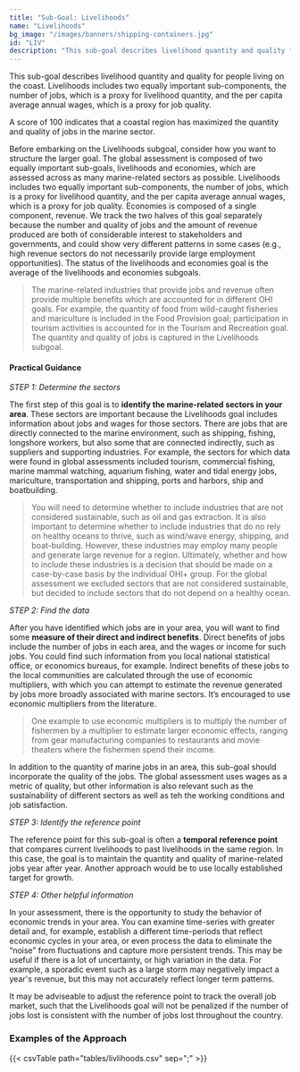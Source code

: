 ```yaml
---
title: "Sub-Goal: Livelihoods"
name: "Livelihoods"
bg_image: "/images/banners/shipping-containers.jpg"
id: "LIV"
description: "This sub-goal describes livelihood quantity and quality for people living on the coast. Livelihoods includes the number of jobs and the per capita average annual wages."
---
```


This sub-goal describes livelihood quantity and quality for people living on the coast. Livelihoods includes two equally important sub-components, the number of jobs, which is a proxy for livelihood quantity, and the per capita average annual wages, which is a proxy for job quality.

A score of 100 indicates that a coastal region has maximized the quantity and quality of jobs in the marine sector.  

Before embarking on the Livelihoods subgoal, consider how you want to structure the larger goal. The global assessment is composed of two equally important sub-goals, livelihoods and economies, which are assessed across as many marine-related sectors as possible. Livelihoods includes two equally important sub-components, the number of jobs, which is a proxy for livelihood quantity, and the per capita average annual wages, which is a proxy for job quality. Economies is composed of a single component, revenue. We track the two halves of this goal separately because the number and quality of jobs and the amount of revenue produced are both of considerable interest to stakeholders and governments, and could show very different patterns in some cases (e.g., high revenue sectors do not necessarily provide large employment opportunities). The status of the livelihoods and economies goal is the average of the livelihoods and economies subgoals.

> The marine-related industries that provide jobs and revenue often provide multiple benefits which are accounted for in different OHI goals. For example, the quantity of food from wild-caught fisheries and mariculture is included in the Food Provision goal; participation in tourism activities is accounted for in the Tourism and Recreation goal. The quantity and quality of jobs is captured in the Livelihoods subgoal.

#### Practical Guidance

*_STEP 1: Determine the sectors_*

The first step of this goal is to **identify the marine-related sectors in your area**. These sectors are important because the Livelihoods goal includes information about jobs and wages for those sectors. There are jobs that are directly connected to the marine environment, such as shipping, fishing, longshore workers, but also some that are connected indirectly, such as suppliers and supporting industries. For example, the sectors for which data were found in global assessments included tourism, commercial fishing, marine mammal watching, aquarium fishing, water and tidal energy jobs, mariculture, transportation and shipping, ports and harbors, ship and boatbuilding.

> You will need to determine whether to include industries that are not considered sustainable, such as oil and gas extraction. It is also important to determine whether to include industries that do no rely on healthy oceans to thrive, such as wind/wave energy, shipping, and boat-building. However, these industries may employ many people and generate large revenue for a region. Ultimately, whether and how to include these industries is a decision that should be made on a case-by-case basis by the individual OHI+ group. For the global assessment we excluded sectors that are not considered sustainable, but decided to include sectors that do not depend on a healthy ocean.

*_STEP 2: Find the data_*

After you have identified which jobs are in your area, you will want to find some **measure of their direct and indirect benefits**. Direct benefits of jobs include the number of jobs in each area, and the wages or income for such jobs. You could find such information from you local national statistical office, or economics bureaus, for example. Indirect benefits of these jobs to the local communities are calculated through the use of economic multipliers, with which you can attempt to estimate the revenue generated by jobs more broadly associated with marine sectors. It’s encouraged to use economic multipliers from the literature.

> One example to use economic multipliers is to multiply the number of fishermen by a multiplier to estimate larger economic effects, ranging from gear manufacturing companies to restaurants and movie theaters where the fishermen spend their income.

In addition to the quantity of marine jobs in an area, this sub-goal should incorporate the quality of the jobs. The global assessment uses wages as a metric of quality, but other information is also relevant such as the sustainability of different sectors as well as teh the working conditions and job satisfaction. 

*_STEP 3: Identify the reference point_*

The reference point for this sub-goal is often a **temporal reference point** that compares current livelihoods to past livelihoods in the same region. In this case, the goal is to maintain the quantity and quality of marine-related jobs year after year. Another approach would be to use locally established target for growth. 

*_STEP 4: Other helpful information_*

In your assessment, there is the opportunity to study the behavior of economic trends in your area. You can examine time-series with greater detail and, for example, establish a different time-periods that reflect economic cycles in your area, or even process the data to eliminate the “noise” from fluctuations and capture more persistent trends. This may be useful if there is a lot of uncertainty, or high variation in the data. For example, a sporadic event such as a large storm may negatively impact a year's revenue, but this may not accurately reflect longer term patterns. 

It may be adviseable to adjust the reference point to track the overall job market, such that the Livelihoods goal will not be penalized if the number of jobs lost is consistent with the number of jobs lost throughout the country.

### Examples of the Approach
{{< csvTable path="tables/livlihoods.csv" sep=";" >}}

